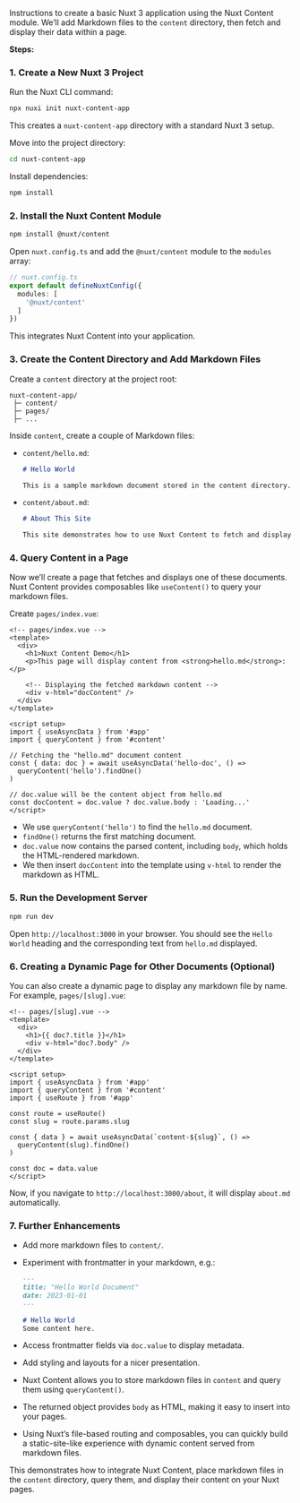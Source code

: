 Instructions to create a basic Nuxt 3 application using the Nuxt Content module. We’ll add Markdown files to the `content` directory, then fetch and display their data within a page. 

**Steps:**

### 1. Create a New Nuxt 3 Project

Run the Nuxt CLI command:

```bash
npx nuxi init nuxt-content-app
```
This creates a `nuxt-content-app` directory with a standard Nuxt 3 setup.

Move into the project directory:
```bash
cd nuxt-content-app
```

Install dependencies:
```bash
npm install
```

### 2. Install the Nuxt Content Module

```bash
npm install @nuxt/content
```

Open `nuxt.config.ts` and add the `@nuxt/content` module to the `modules` array:
```ts
// nuxt.config.ts
export default defineNuxtConfig({
  modules: [
    '@nuxt/content'
  ]
})
```

This integrates Nuxt Content into your application.

### 3. Create the Content Directory and Add Markdown Files

Create a `content` directory at the project root:

```
nuxt-content-app/
 ├─ content/
 ├─ pages/
 ├─ ...
```

Inside `content`, create a couple of Markdown files:

- `content/hello.md`:
  ```md
  # Hello World

  This is a sample markdown document stored in the content directory.
  ```

- `content/about.md`:
  ```md
  # About This Site

  This site demonstrates how to use Nuxt Content to fetch and display markdown.
  ```

### 4. Query Content in a Page

Now we’ll create a page that fetches and displays one of these documents. Nuxt Content provides composables like `useContent()` to query your markdown files.

Create `pages/index.vue`:
```vue
<!-- pages/index.vue -->
<template>
  <div>
    <h1>Nuxt Content Demo</h1>
    <p>This page will display content from <strong>hello.md</strong>:</p>

    <!-- Displaying the fetched markdown content -->
    <div v-html="docContent" />
  </div>
</template>

<script setup>
import { useAsyncData } from '#app'
import { queryContent } from '#content'

// Fetching the "hello.md" document content
const { data: doc } = await useAsyncData('hello-doc', () => 
  queryContent('hello').findOne()
)

// doc.value will be the content object from hello.md
const docContent = doc.value ? doc.value.body : 'Loading...'
</script>
```

- We use `queryContent('hello')` to find the `hello.md` document.
- `findOne()` returns the first matching document.
- `doc.value` now contains the parsed content, including `body`, which holds the HTML-rendered markdown.
- We then insert `docContent` into the template using `v-html` to render the markdown as HTML.

### 5. Run the Development Server

```bash
npm run dev
```

Open `http://localhost:3000` in your browser. You should see the `Hello World` heading and the corresponding text from `hello.md` displayed.

### 6. Creating a Dynamic Page for Other Documents (Optional)
You can also create a dynamic page to display any markdown file by name. For example, `pages/[slug].vue`:

```vue
<!-- pages/[slug].vue -->
<template>
  <div>
    <h1>{{ doc?.title }}</h1>
    <div v-html="doc?.body" />
  </div>
</template>

<script setup>
import { useAsyncData } from '#app'
import { queryContent } from '#content'
import { useRoute } from '#app'

const route = useRoute()
const slug = route.params.slug

const { data } = await useAsyncData(`content-${slug}`, () =>
  queryContent(slug).findOne()
)

const doc = data.value
</script>
```

Now, if you navigate to `http://localhost:3000/about`, it will display `about.md` automatically.

### 7. Further Enhancements
- Add more markdown files to `content/`.
- Experiment with frontmatter in your markdown, e.g.:
  ```md
  ---
  title: "Hello World Document"
  date: 2023-01-01
  ---
  
  # Hello World
  Some content here.
  ```
- Access frontmatter fields via `doc.value` to display metadata.
- Add styling and layouts for a nicer presentation.

- Nuxt Content allows you to store markdown files in `content` and query them using `queryContent()`.
- The returned object provides `body` as HTML, making it easy to insert into your pages.
- Using Nuxt’s file-based routing and composables, you can quickly build a static-site-like experience with dynamic content served from markdown files.

This demonstrates how to integrate Nuxt Content, place markdown files in the `content` directory, query them, and display their content on your Nuxt pages. 
